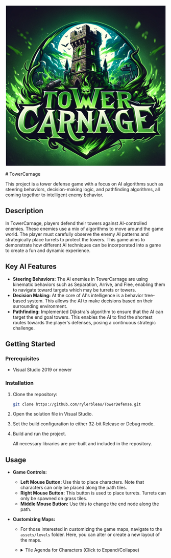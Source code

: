 <p align="center">
<img src="https://github.com/rylerbleau/TowerDefense/blob/main/TowerCarnage/branding/TowerCarnage_Logo.png" width="500">
   </p>
# TowerCarnage

This project is a tower defense game with a focus on AI algorithms such as steering behaviors, decision-making logic, and pathfinding algorithms, all coming together to intelligent enemy behavior.

## Description
In TowerCarnage, players defend their towers against AI-controlled enemies. These enemies use a mix of algorithms to move around the game world. The player must carefully observe the enemy AI patterns and strategically place turrets to protect the towers. This game aims to demonstrate how different AI techniques can be incorporated into a game to create a fun and dynamic experience.

## Key AI Features
- **Steering Behaviors:** The AI enemies in TowerCarnage are using kinematic behaviors such as Separation, Arrive, and Flee, enabling them to navigate toward targets which may be turrets or towers.
- **Decision Making:** At the core of AI's intelligence is a behavior tree-based system. This allows the AI to make decisions based on their surrounding environment.
- **Pathfinding:** Implemented Dijkstra's algorithm to ensure that the AI can target the end goal towers. This enables the AI to find the shortest routes towards the player's defenses, posing a continuous strategic challenge.

## Getting Started
### Prerequisites
- Visual Studio 2019 or newer

### Installation
1. Clone the repository:
   ```bash
   git clone https://github.com/rylerbleau/TowerDefense.git
   ```
2. Open the solution file in Visual Studio.
3. Set the build configuration to either 32-bit Release or Debug mode.
4. Build and run the project.
   
   All necessary libraries are pre-built and included in the repository.

## Usage

- **Game Controls:**
  - **Left Mouse Button:** Use this to place characters. Note that characters can only be placed along the path tiles.
  - **Right Mouse Button:** This button is used to place turrets. Turrets can only be spawned on grass tiles.
  - **Middle Mouse Button:** Use this to change the end node along the path.

- **Customizing Maps:**
  - For those interested in customizing the game maps, navigate to the `assets/levels` folder. Here, you can alter or create a new layout of the maps.
  - <details>
    <summary>Tile Agenda for Characters (Click to Expand/Collapse)</summary>

    - 'P': Path Tile
    - 'G': Grass Tile
    - 'F': Flower Tile
    - 'T': Green Tree on Grass Tile
    - 'O': Orange Tree on Grass Tile
    - 'R': Right Grass Tile
    - 'L': Left Grass Tile
    - 'B': Bottom Grass Tile
    - 'N': Top Grass Tile
    - '1': Bottom Left Grass Corner Tile
    - '2': Top Right Grass Corner Tile
    - 'C': Building with Door Tile
    - 'S': Rock Tile
    - 'W': Well on Rock Tile
    - 'J': Stock on Rock Tile
    - 'V': Board on Rock Tile

    </details>

